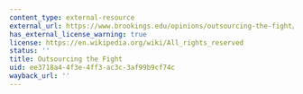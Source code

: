```yaml
---
content_type: external-resource
external_url: https://www.brookings.edu/opinions/outsourcing-the-fight/
has_external_license_warning: true
license: https://en.wikipedia.org/wiki/All_rights_reserved
status: ''
title: Outsourcing the Fight
uid: ee3718a4-4f3e-4ff3-ac3c-3af99b9cf74c
wayback_url: ''
---
```


